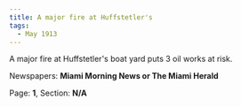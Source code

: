 ```yaml
---  
title: A major fire at Huffstetler's  
tags:  
  - May 1913  
---  
```

  
A major fire at Huffstetler's boat yard puts 3 oil works at risk.  
  
Newspapers: **Miami Morning News or The Miami Herald**  
  
Page: **1**, Section: **N/A** 
